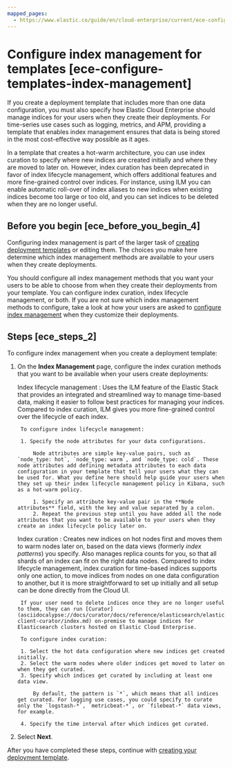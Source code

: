 ```yaml
---
mapped_pages:
  - https://www.elastic.co/guide/en/cloud-enterprise/current/ece-configure-templates-index-management.html
---
```


# Configure index management for templates [ece-configure-templates-index-management]

If you create a deployment template that includes more than one data configuration, you must also specify how Elastic Cloud Enterprise should manage indices for your users when they create their deployments. For time-series use cases such as logging, metrics, and APM, providing a template that enables index management ensures that data is being stored in the most cost-effective way possible as it ages.

In a template that creates a hot-warm architecture, you can use index curation to specify where new indices are created initially and where they are moved to later on. However, index curation has been deprecated in favor of index lifecycle management, which offers additional features and more fine-grained control over indices. For instance, using ILM you can enable automatic roll-over of index aliases to new indices when existing indices become too large or too old, and you can set indices to be deleted when they are no longer useful.


## Before you begin [ece_before_you_begin_4]

Configuring index management is part of the larger task of [creating deployment templates](ece-configuring-ece-create-templates.md) or editing them. The choices you make here determine which index management methods are available to your users when they create deployments.

You should configure all index management methods that you want your users to be able to choose from when they create their deployments from your template. You can configure index curation, index lifecycle management, or both. If you are not sure which index management methods to configure, take a look at how your users are asked to [configure index management](https://www.elastic.co/guide/en/cloud-enterprise/current/ece-configure-index-management.html) when they customize their deployments.


## Steps [ece_steps_2]

To configure index management when you create a deployment template:

1. On the **Index Management** page, configure the index curation methods that you want to be available when your users create deployments:

    Index lifecycle management
    :   Uses the ILM feature of the Elastic Stack that provides an integrated and streamlined way to manage time-based data, making it easier to follow best practices for managing your indices. Compared to index curation, ILM gives you more fine-grained control over the lifecycle of each index.

        To configure index lifecycle management:

        1. Specify the node attributes for your data configurations.

            Node attributes are simple key-value pairs, such as `node_type: hot`, `node_type: warm`, and `node_type: cold`. These node attributes add defining metadata attributes to each data configuration in your template that tell your users what they can be used for. What you define here should help guide your users when they set up their index lifecycle management policy in Kibana, such as a hot-warm policy.

            1. Specify an attribute key-value pair in the **Node attributes** field, with the key and value separated by a colon.
            2. Repeat the previous step until you have added all the node attributes that you want to be available to your users when they create an index lifecycle policy later on.


    Index curation
    :   Creates new indices on hot nodes first and moves them to warm nodes later on, based on the data views (formerly *index patterns*) you specify. Also manages replica counts for you, so that all shards of an index can fit on the right data nodes. Compared to index lifecycle management, index curation for time-based indices supports only one action, to move indices from nodes on one data configuration to another, but it is more straightforward to set up initially and all setup can be done directly from the Cloud UI.

        If your user need to delete indices once they are no longer useful to them, they can run [Curator](asciidocalypse://docs/curator/docs/reference/elasticsearch/elasticsearch-client-curator/index.md) on-premise to manage indices for Elasticsearch clusters hosted on Elastic Cloud Enterprise.

        To configure index curation:

        1. Select the hot data configuration where new indices get created initially.
        2. Select the warm nodes where older indices get moved to later on when they get curated.
        3. Specify which indices get curated by including at least one data view.

            By default, the pattern is `*`, which means that all indices get curated. For logging use cases, you could specify to curate only the `logstash-*`, `metricbeat-*`, or `filebeat-*` data views, for example.

        4. Specify the time interval after which indices get curated.

2. Select **Next**.

After you have completed these steps, continue with [creating your deployment template](ece-configuring-ece-create-templates.md#ece-configuring-ece-create-templates-ui).

